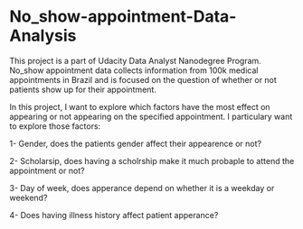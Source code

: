 # No_show-appointment-Data-Analysis
This project is a part of Udacity Data Analyst Nanodegree Program.
No_show appointment data collects information from 100k medical appointments in Brazil and is focused on the question of whether or not patients show up for their appointment.

In this project, I want to explore which factors have the most effect on appearing or not appearing on the specified appointment. I particulary want to explore those factors:

1- Gender, does the patients gender affect their appearence or not?

2- Scholarsip, does having a scholrship make it much probaple to attend the appointment or not?

3- Day of week, does apperance depend on whether it is a weekday or weekend?

4- Does having illness history affect patient apperance?

